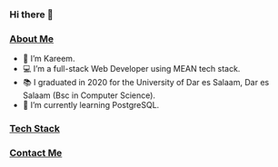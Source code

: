 ### Hi there 👋


### <ins>**About Me**</ins> 

-  :eyes: I’m Kareem.
-  :computer: I’m a full-stack Web Developer using MEAN tech stack.
-  :books: I graduated in 2020 for the University of Dar es Salaam, Dar es Salaam (Bsc in Computer Science).
-  :seedling: I’m currently learning PostgreSQL.


### <ins>**Tech Stack**</ins>


### <ins>**Contact Me**</ins>



